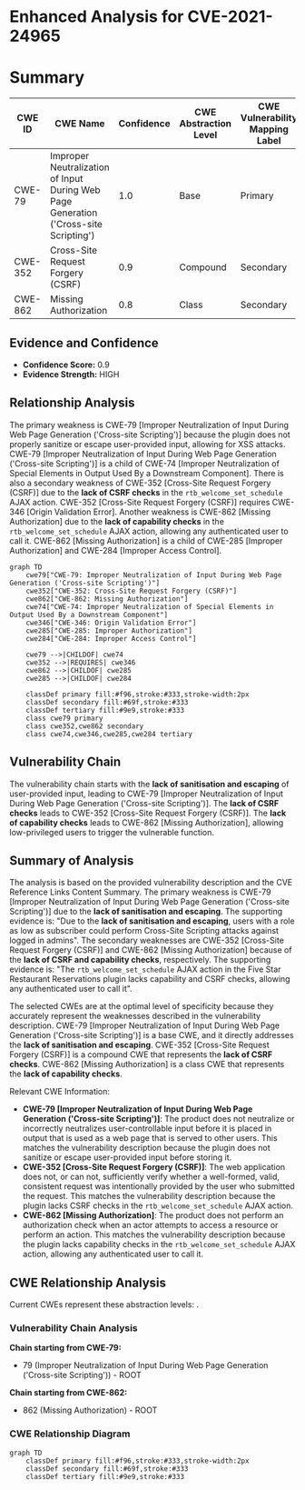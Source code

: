 # Enhanced Analysis for CVE-2021-24965

# Summary
| CWE ID | CWE Name | Confidence | CWE Abstraction Level | CWE Vulnerability Mapping Label | CWE-Vulnerability Mapping Notes |
|---|---|---|---|---|---|
| CWE-79 | Improper Neutralization of Input During Web Page Generation ('Cross-site Scripting') | 1.0 | Base | Primary | Allowed |
| CWE-352 | Cross-Site Request Forgery (CSRF) | 0.9 | Compound | Secondary | Allowed |
| CWE-862 | Missing Authorization | 0.8 | Class | Secondary | Allowed-with-Review |

## Evidence and Confidence

*   **Confidence Score:** 0.9
*   **Evidence Strength:** HIGH

## Relationship Analysis
The primary weakness is CWE-79 [Improper Neutralization of Input During Web Page Generation ('Cross-site Scripting')] because the plugin does not properly sanitize or escape user-provided input, allowing for XSS attacks. CWE-79 [Improper Neutralization of Input During Web Page Generation ('Cross-site Scripting')] is a child of CWE-74 [Improper Neutralization of Special Elements in Output Used By a Downstream Component]. There is also a secondary weakness of CWE-352 [Cross-Site Request Forgery (CSRF)] due to the **lack of CSRF checks** in the `rtb_welcome_set_schedule` AJAX action. CWE-352 [Cross-Site Request Forgery (CSRF)] requires CWE-346 [Origin Validation Error]. Another weakness is CWE-862 [Missing Authorization] due to the **lack of capability checks** in the `rtb_welcome_set_schedule` AJAX action, allowing any authenticated user to call it. CWE-862 [Missing Authorization] is a child of CWE-285 [Improper Authorization] and CWE-284 [Improper Access Control].

```mermaid
graph TD
    cwe79["CWE-79: Improper Neutralization of Input During Web Page Generation ('Cross-site Scripting')"]
    cwe352["CWE-352: Cross-Site Request Forgery (CSRF)"]
    cwe862["CWE-862: Missing Authorization"]
    cwe74["CWE-74: Improper Neutralization of Special Elements in Output Used By a Downstream Component"]
    cwe346["CWE-346: Origin Validation Error"]
    cwe285["CWE-285: Improper Authorization"]
    cwe284["CWE-284: Improper Access Control"]
    
    cwe79 -->|CHILDOF| cwe74
    cwe352 -->|REQUIRES| cwe346
    cwe862 -->|CHILDOF| cwe285
    cwe285 -->|CHILDOF| cwe284
    
    classDef primary fill:#f96,stroke:#333,stroke-width:2px
    classDef secondary fill:#69f,stroke:#333
    classDef tertiary fill:#9e9,stroke:#333
    class cwe79 primary
    class cwe352,cwe862 secondary
    class cwe74,cwe346,cwe285,cwe284 tertiary
```

## Vulnerability Chain
The vulnerability chain starts with the **lack of sanitisation and escaping** of user-provided input, leading to CWE-79 [Improper Neutralization of Input During Web Page Generation ('Cross-site Scripting')]. The **lack of CSRF checks** leads to CWE-352 [Cross-Site Request Forgery (CSRF)]. The **lack of capability checks** leads to CWE-862 [Missing Authorization], allowing low-privileged users to trigger the vulnerable function.

## Summary of Analysis
The analysis is based on the provided vulnerability description and the CVE Reference Links Content Summary. The primary weakness is CWE-79 [Improper Neutralization of Input During Web Page Generation ('Cross-site Scripting')] due to the **lack of sanitisation and escaping**. The supporting evidence is: "Due to the **lack of sanitisation and escaping**, users with a role as low as subscriber could perform Cross-Site Scripting attacks against logged in admins". The secondary weaknesses are CWE-352 [Cross-Site Request Forgery (CSRF)] and CWE-862 [Missing Authorization] because of the **lack of CSRF and capability checks**, respectively. The supporting evidence is: "The `rtb_welcome_set_schedule` AJAX action in the Five Star Restaurant Reservations plugin lacks capability and CSRF checks, allowing any authenticated user to call it".

The selected CWEs are at the optimal level of specificity because they accurately represent the weaknesses described in the vulnerability description. CWE-79 [Improper Neutralization of Input During Web Page Generation ('Cross-site Scripting')] is a base CWE, and it directly addresses the **lack of sanitisation and escaping**. CWE-352 [Cross-Site Request Forgery (CSRF)] is a compound CWE that represents the **lack of CSRF checks**. CWE-862 [Missing Authorization] is a class CWE that represents the **lack of capability checks**.

Relevant CWE Information:

*   **CWE-79 [Improper Neutralization of Input During Web Page Generation ('Cross-site Scripting')]**: The product does not neutralize or incorrectly neutralizes user-controllable input before it is placed in output that is used as a web page that is served to other users. This matches the vulnerability description because the plugin does not sanitize or escape user-provided input before storing it.
*   **CWE-352 [Cross-Site Request Forgery (CSRF)]**: The web application does not, or can not, sufficiently verify whether a well-formed, valid, consistent request was intentionally provided by the user who submitted the request. This matches the vulnerability description because the plugin lacks CSRF checks in the `rtb_welcome_set_schedule` AJAX action.
*   **CWE-862 [Missing Authorization]**: The product does not perform an authorization check when an actor attempts to access a resource or perform an action. This matches the vulnerability description because the plugin lacks capability checks in the `rtb_welcome_set_schedule` AJAX action, allowing any authenticated user to call it.


## CWE Relationship Analysis

Current CWEs represent these abstraction levels: .


### Vulnerability Chain Analysis

**Chain starting from CWE-79:**
- 79 (Improper Neutralization of Input During Web Page Generation ('Cross-site Scripting')) - ROOT


**Chain starting from CWE-862:**
- 862 (Missing Authorization) - ROOT



### CWE Relationship Diagram

```mermaid
graph TD
    classDef primary fill:#f96,stroke:#333,stroke-width:2px
    classDef secondary fill:#69f,stroke:#333
    classDef tertiary fill:#9e9,stroke:#333
```